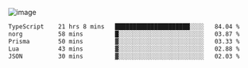 ![image](https://github-profile-trophy.vercel.app/?username=CMOISDEAD&theme=darkhub&row=1&no-frame=true&margin-w=15&margin-h=15)
<!--START_SECTION:waka-->

```txt
TypeScript    21 hrs 8 mins   █████████████████████░░░░   84.04 %
norg          58 mins         █░░░░░░░░░░░░░░░░░░░░░░░░   03.87 %
Prisma        50 mins         ▓░░░░░░░░░░░░░░░░░░░░░░░░   03.33 %
Lua           43 mins         ▓░░░░░░░░░░░░░░░░░░░░░░░░   02.88 %
JSON          30 mins         ▓░░░░░░░░░░░░░░░░░░░░░░░░   02.03 %
```

<!--END_SECTION:waka--> 
